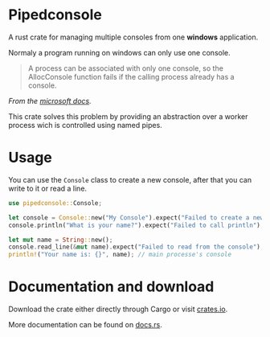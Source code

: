 
# Pipedconsole

A rust crate for managing multiple consoles from one **windows** application.

Normaly a program running on windows can only use one console.
> A process can be associated with only one console, so the AllocConsole 
> function fails if the calling process already has a console.

_From the [microsoft docs]._

This crate solves this problem by providing an abstraction over a worker process
wich is controlled using named pipes.

# Usage

You can use the `Console` class to create a new console, after that
you can write to it or read a line.

```rust
use pipedconsole::Console;

let console = Console::new("My Console").expect("Failed to create a new console");
console.println("What is your name?").expect("Failed to call println"); // a seperate console window

let mut name = String::new();
console.read_line(&mut name).expect("Failed to read from the console");
println!("Your name is: {}", name); // main processe's console
```

# Documentation and download

Download the crate either directly through Cargo or visit [crates.io].

More documentation can be found on [docs.rs].


[docs.rs]: https://docs.rs
[crates.io]: https://crates.io
[microsoft docs]: https://docs.microsoft.com/en-us/windows/console/allocconsole
